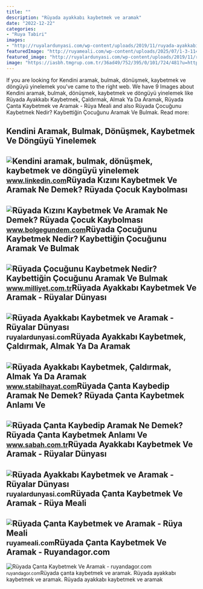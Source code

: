 ```yaml
---
title: ""
description: "Rüyada ayakkabı kaybetmek ve aramak"
date: "2022-12-22"
categories:
- "Ruya Tabiri"
images:
- "http://ruyalardunyasi.com/wp-content/uploads/2019/11/ruyada-ayakkabi-kaybetmek-aramak-1024x768.jpg"
featuredImage: "http://ruyameali.com/wp-content/uploads/2025/07/1-3-1140x760.jpg"
featured_image: "http://ruyalardunyasi.com/wp-content/uploads/2019/11/ruyada-ayakkabi-kaybetmek-aramak-1024x768.jpg"
image: "https://iasbh.tmgrup.com.tr/36ad49/752/395/0/101/724/481?u=https://isbh.tmgrup.com.tr/sbh/2021/09/28/ruyada-canta-kaybetmek-ne-anlama-gelir-ruyada-canta-kaybedip-aramak-ne-demek-1632816666461.jpg"
---
```


If you are looking for Kendini aramak, bulmak, dönüşmek, kaybetmek ve döngüyü yinelemek you've came to the right web. We have 9 Images about Kendini aramak, bulmak, dönüşmek, kaybetmek ve döngüyü yinelemek like Rüyada Ayakkabı Kaybetmek, Çaldırmak, Almak Ya Da Aramak, Rüyada Çanta Kaybetmek ve Aramak - Rüya Meali and also Rüyada Çocuğunu Kaybetmek Nedir? Kaybettiğin Çocuğunu Aramak Ve Bulmak. Read more:

Kendini Aramak, Bulmak, Dönüşmek, Kaybetmek Ve Döngüyü Yinelemek
----------------------------------------------------------------

 ![Kendini aramak, bulmak, dönüşmek, kaybetmek ve döngüyü yinelemek](https://media-exp1.licdn.com/dms/image/C4D12AQEMtOMTIymwfQ/article-cover_image-shrink_720_1280/0/1621862283009?e=2147483647&v=beta&t=QjI-9YL_gSmMTyllZazZR5Ms1BrMEZzkdDa85OyHlQ8) <small>www.linkedin.com</small>Rüyada Kızını Kaybetmek Ve Aramak Ne Demek? Rüyada Çocuk Kaybolması
-------------------------------------------------------------------

 ![Rüyada Kızını Kaybetmek Ve Aramak Ne Demek? Rüyada Çocuk Kaybolması](https://cdn.bolgegundem.com/d/news/1077059.jpg) <small>www.bolgegundem.com</small>Rüyada Çocuğunu Kaybetmek Nedir? Kaybettiğin Çocuğunu Aramak Ve Bulmak
----------------------------------------------------------------------

 ![Rüyada Çocuğunu Kaybetmek Nedir? Kaybettiğin Çocuğunu Aramak Ve Bulmak](https://i2.milimaj.com/i/milliyet/75/0x410/5fcc375155428322146dfac4.jpg) <small>www.milliyet.com.tr</small>Rüyada Ayakkabı Kaybetmek Ve Aramak - Rüyalar Dünyası
-----------------------------------------------------

 ![Rüyada Ayakkabı Kaybetmek ve Aramak - Rüyalar Dünyası](http://ruyalardunyasi.com/wp-content/uploads/2019/11/ruyada-ayakkabi-768x549.jpg) <small>ruyalardunyasi.com</small>Rüyada Ayakkabı Kaybetmek, Çaldırmak, Almak Ya Da Aramak
--------------------------------------------------------

 ![Rüyada Ayakkabı Kaybetmek, Çaldırmak, Almak Ya Da Aramak](https://www.stabilhayat.com/wp-content/uploads/2020/10/ruyada-ayakkabi-kaybetmek-caldirmak-almak-aramak-800x445.png) <small>www.stabilhayat.com</small>Rüyada Çanta Kaybedip Aramak Ne Demek? Rüyada Çanta Kaybetmek Anlamı Ve
-----------------------------------------------------------------------

 ![Rüyada Çanta Kaybedip Aramak Ne Demek? Rüyada Çanta Kaybetmek Anlamı Ve](https://iasbh.tmgrup.com.tr/36ad49/752/395/0/101/724/481?u=https://isbh.tmgrup.com.tr/sbh/2021/09/28/ruyada-canta-kaybetmek-ne-anlama-gelir-ruyada-canta-kaybedip-aramak-ne-demek-1632816666461.jpg) <small>www.sabah.com.tr</small>Rüyada Ayakkabı Kaybetmek Ve Aramak - Rüyalar Dünyası
-----------------------------------------------------

 ![Rüyada Ayakkabı Kaybetmek ve Aramak - Rüyalar Dünyası](http://ruyalardunyasi.com/wp-content/uploads/2019/11/ruyada-ayakkabi-kaybetmek-aramak-1024x768.jpg) <small>ruyalardunyasi.com</small>Rüyada Çanta Kaybetmek Ve Aramak - Rüya Meali
---------------------------------------------

 ![Rüyada Çanta Kaybetmek ve Aramak - Rüya Meali](http://ruyameali.com/wp-content/uploads/2025/07/1-3-1140x760.jpg) <small>ruyameali.com</small>Rüyada Çanta Kaybetmek Ve Aramak - Ruyandagor.com
-------------------------------------------------

 ![Rüyada Çanta Kaybetmek Ve Aramak - ruyandagor.com](https://images.ruyandagor.com/2017/05/canta-kaybetmek-ve-aramak-1903.jpg) <small>ruyandagor.com</small>Rüyada çanta kaybetmek ve aramak. Rüyada ayakkabı kaybetmek ve aramak. Rüyada ayakkabı kaybetmek ve aramak
